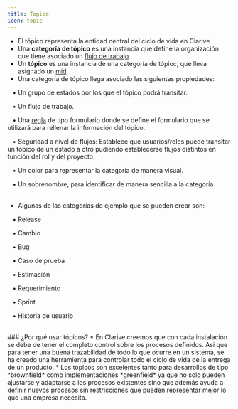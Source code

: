 ```yaml
---
title: Topico
icon: topic
---
```

* El tópico representa la entidad central del ciclo de vida en Clarive
* Una **categoría de tópico** es una instancia que define la organización que tiene asociado un [flujo de trabajo](Conceptos/workflow).
* Un **tópico** es una instancia de una categoría de tópioc, que lleva asignado un [mid](Conceptos/mid).
* Una categoría de tópico llega asociado las siguientes propiedades: <br />


&nbsp; &nbsp;• Un grupo de estados por los que el tópico podrá transitar. <br />

&nbsp; &nbsp;• Un flujo de trabajo. <br />

&nbsp; &nbsp;• Una [regla](Conceptos/rule) de tipo formulario donde se define el formulario que se utilizará para rellenar la información del tópico. <br />

&nbsp; &nbsp;• Seguridad a nivel de flujos: Establece que usuarios/roles puede transitar un tópico de un estado a otro pudiendo establecerse flujos distintos en función del rol y del proyecto.<br />

&nbsp; &nbsp;• Un color para representar la categoría de manera visual. <br />

&nbsp; &nbsp;• Un sobrenombre, para identificar de manera sencilla a la categoría. <br /><br />

* Algunas de las categorías de ejemplo que se pueden crear son: <br />

&nbsp; &nbsp;• Release <br />

&nbsp; &nbsp;• Cambio <br />

&nbsp; &nbsp;• Bug <br />

&nbsp; &nbsp;• Caso de prueba <br />

&nbsp; &nbsp;• Estimación <br />

&nbsp; &nbsp;• Requerimiento <br />

&nbsp; &nbsp;• Sprint <br />

&nbsp; &nbsp;• Historia de usuario <br />


<br />
### ¿Por qué usar tópicos?
* En Clarive creemos que con cada instalación se debe de tener el completo control sobre los procesos definidos. Asi que para tener una buena trazabilidad de todo lo que ocurre en un sistema, se ha creado una herramienta para controlar todo el ciclo de vida de la entrega de un producto.
* Los tópicos son excelentes tanto para desarrollos de tipo *brownfield* como implementaciones *greenfield* ya que no solo pueden ajustarse y adaptarse a los procesos existentes sino que además ayuda a definir nuevos procesos sin restricciones que pueden representar mejor lo que una empresa necesita.

 